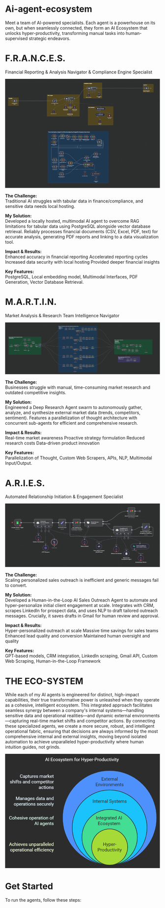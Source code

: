 # Ai-agent-ecosystem
Meet a team of AI-powered specialists. Each agent is a powerhouse on its own, but when seamlessly connected, they form an AI Ecosystem that unlocks hyper-productivity, transforming manual tasks into human-supervised strategic endeavors.
# F.R.A.N.C.E.S.
Financial Reporting & Analysis Navigator & Compliance Engine Specialist

![alt text](assets/FRANCES.png)

**The Challenge:**   
Traditional AI struggles with tabular data in finance/compliance, and sensitive data needs local hosting.

**My Solution:**  
Developed a locally hosted, multimodal AI agent to overcome RAG limitations for tabular data using PostgreSQL alongside vector database retrieval. Reliably processes financial documents (CSV, Excel, PDF, text) for accurate analysis, generating PDF reports and linking to a data visualization tool.

**Impact & Results:**   
Enhanced accuracy in financial reporting
Accelerated reporting cycles
Increased data security with local hosting
Provided deeper financial insights

**Key Features:**  
PostgreSQL,
Local embedding model,
Multimodal Interfaces,
PDF Generation,
Vector Database Retrieval.

# M.A.R.T.I.N.
Market Analysis & Research Team Intelligence Navigator

![alt text](assets/MARTIN.png)

**The Challenge:**   
Businesses struggle with manual, time-consuming market research and outdated competitive insights.

**My Solution:**  
Engineered a Deep Research Agent swarm to autonomously gather, analyze, and synthesize external market data (trends, competitors, sentiment). Features a parallelization of thought architecture with concurrent sub-agents for efficient and comprehensive research.

**Impact & Results:**   
Real-time market awareness
Proactive strategy formulation
Reduced research costs
Data-driven product innovation

**Key Features:**  
Parallelization of Thought,
Custom Web Scrapers,
APIs,
NLP,
Multimodal Input/Output.

# A.R.I.E.S.
Automated Relationship Initiation & Engagement Specialist

![alt text](assets/ARIES.png)

**The Challenge:**   
Scaling personalized sales outreach is inefficient and generic messages fail to convert.

**My Solution:**  
Developed a Human-in-the-Loop AI Sales Outreach Agent to automate and hyper-personalize initial client engagement at scale. Integrates with CRM, scrapes LinkedIn for prospect data, and uses NLP to draft tailored outreach messages. Crucially, it saves drafts in Gmail for human review and approval.

**Impact & Results:**   
Hyper-personalized outreach at scale
Massive time savings for sales teams
Enhanced lead quality and conversion
Maintained human oversight and quality

**Key Features:**  
GPT-based models,
CRM integration,
LinkedIn scraping,
Gmail API,
Custom Web Scraping,
Human-in-the-Loop Framework

# THE ECO-SYSTEM
While each of my AI agents is engineered for distinct, high-impact capabilities, their true transformative power is unleashed when they operate as a cohesive, intelligent ecosystem. This integrated approach facilitates seamless synergy between a company's internal systems—handling sensitive data and operational realities—and dynamic external environments—capturing real-time market shifts and competitor actions. By connecting these specialized agents, we create a more secure, robust, and intelligent operational fabric, ensuring that decisions are always informed by the most comprehensive internal and external insights, moving beyond isolated automation to achieve unparalleled hyper-productivity where human intuition guides, not grinds.

![alt text](assets/GIT.png)

# Get Started
To run the agents, follow these steps:
